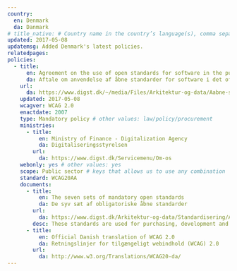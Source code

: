 ```yaml
---
country:
  en: Denmark
  da: Danmark
# title_native: # Country name in the country’s language(s), comma separated. For Switzerland: Schweiz, Suisse, Svizzera, Svizra
updated: 2017-05-08
updatemsg: Added Denmark's latest policies.
relatedpages:
policies:
  - title:
      en: Agreement on the use of open standards for software in the public sector
      da: Aftale om anvendelse af åbne standarder for software i det offentlige, oktober 2007
    url:
      da: https://www.digst.dk/~/media/Files/Arkitektur-og-data/Aabne-standarder-vejledning/Aftale-om-anvendelse-af-abne-standarder-for-software-i-det-offentlige.pdf
    updated: 2017-05-08
    wcagver: WCAG 2.0
    enactdate: 2007
    type: Mandatory policy # other values: law/policy/procurement
    ministries:
      - title:
          en: Ministry of Finance - Digitalization Agency
          da: Digitaliseringsstyrelsen
        url:
          da: https://www.digst.dk/Servicemenu/Om-os
    webonly: yes # other values: yes
    scope: Public sector # keys that allows us to use any combination
    standard: WCAG20AA
    documents:
      - title:
          en: The seven sets of mandatory open standards
          da: De syv sæt af obligatoriske åbne standarder
        url:
          da: https://www.digst.dk/Arkitektur-og-data/Standardisering/Aabne-standarder--vejledning/De-syv-saet-af-obligatoriske-aabne-standarder
        desc: These standards are used for purchasing, development and operation of the websites of public authorities.
      - title:
          en: Official Danish translation of WCAG 2.0
          da: Retningslinjer for tilgængeligt webindhold (WCAG) 2.0
        url:
          da: http://www.w3.org/Translations/WCAG20-da/
---
```

